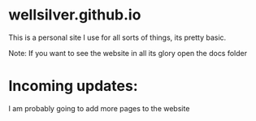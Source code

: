 # wellsilver.github.io

This is a personal site I use for all sorts of things, its pretty basic.

Note: If you want to see the website in all its glory open the docs folder

# Incoming updates:

I am probably going to add more pages to the website

